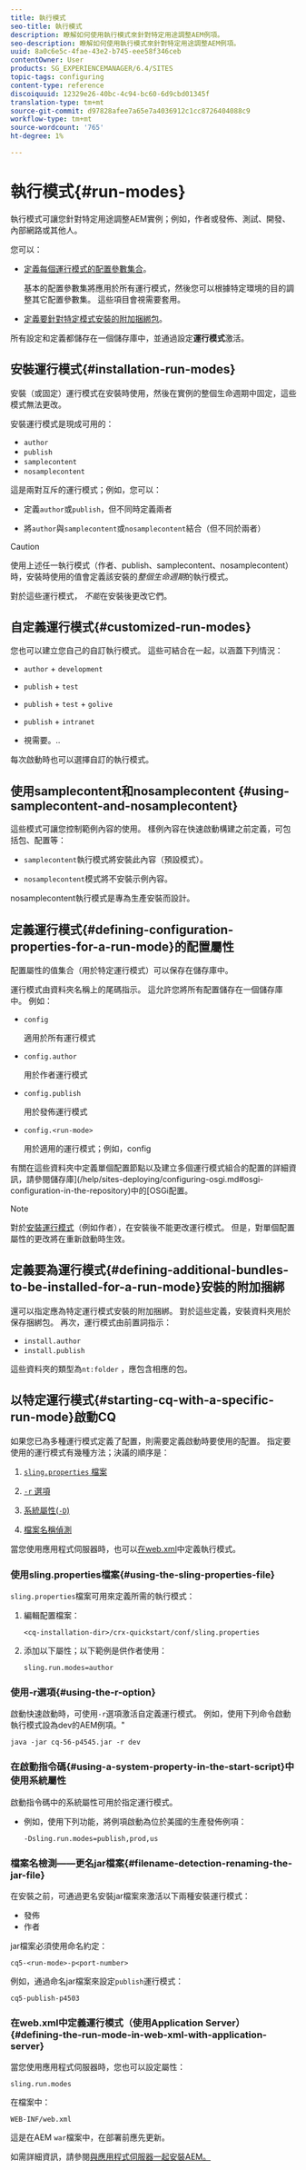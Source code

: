 ```yaml
---
title: 執行模式
seo-title: 執行模式
description: 瞭解如何使用執行模式來針對特定用途調整AEM例項。
seo-description: 瞭解如何使用執行模式來針對特定用途調整AEM例項。
uuid: 8a0c6e5c-4fae-43e2-b745-eee58f346ceb
contentOwner: User
products: SG_EXPERIENCEMANAGER/6.4/SITES
topic-tags: configuring
content-type: reference
discoiquuid: 12329e26-40bc-4c94-bc60-6d9cbd01345f
translation-type: tm+mt
source-git-commit: d97828afee7a65e7a4036912c1cc8726404088c9
workflow-type: tm+mt
source-wordcount: '765'
ht-degree: 1%

---
```



# 執行模式{#run-modes}

執行模式可讓您針對特定用途調整AEM實例；例如，作者或發佈、測試、開發、內部網路或其他人。

您可以：

* [定義每個運行模式的配置參數集合](#defining-configuration-properties-for-a-run-mode)。

   基本的配置參數集將應用於所有運行模式，然後您可以根據特定環境的目的調整其它配置參數集。 這些項目會視需要套用。

* [定義要針對特定模式安裝的附加捆綁包](#defining-additional-bundles-to-be-installed-for-a-run-mode)。

所有設定和定義都儲存在一個儲存庫中，並通過設定&#x200B;**運行模式**&#x200B;激活。

## 安裝運行模式{#installation-run-modes}

安裝（或固定）運行模式在安裝時使用，然後在實例的整個生命週期中固定，這些模式無法更改。

安裝運行模式是現成可用的：

* `author`
* `publish`
* `samplecontent`
* `nosamplecontent`

這是兩對互斥的運行模式；例如，您可以：

* 定義`author`或`publish`，但不同時定義兩者

* 將`author`與`samplecontent`或`nosamplecontent`結合（但不同於兩者）

>[!CAUTION]
>
>使用上述任一執行模式（作者、publish、samplecontent、nosamplecontent）時，安裝時使用的值會定義該安裝的&#x200B;*整個生命週期*&#x200B;的執行模式。
>
>對於這些運行模式， *不能*&#x200B;在安裝後更改它們。

## 自定義運行模式{#customized-run-modes}

您也可以建立您自己的自訂執行模式。 這些可結合在一起，以涵蓋下列情況：

* `author` + `development`

* `publish` +  `test`

* `publish` +  `test` +  `golive`

* `publish` +  `intranet`

* 視需要。..

每次啟動時也可以選擇自訂的執行模式。

## 使用samplecontent和nosamplecontent {#using-samplecontent-and-nosamplecontent}

這些模式可讓您控制範例內容的使用。 樣例內容在快速啟動構建之前定義，可包括包、配置等：

* `samplecontent`執行模式將安裝此內容（預設模式）。

* `nosamplecontent`模式將不安裝示例內容。

nosamplecontent執行模式是專為生產安裝而設計。

## 定義運行模式{#defining-configuration-properties-for-a-run-mode}的配置屬性

配置屬性的值集合（用於特定運行模式）可以保存在儲存庫中。

運行模式由資料夾名稱上的尾碼指示。 這允許您將所有配置儲存在一個儲存庫中。 例如：

* `config`

   適用於所有運行模式

* `config.author`

   用於作者運行模式

* `config.publish`

   用於發佈運行模式

* `config.<run-mode>`

   用於適用的運行模式；例如，config

有關在這些資料夾中定義單個配置節點以及建立多個運行模式組合的配置的詳細資訊，請參閱儲存庫](/help/sites-deploying/configuring-osgi.md#osgi-configuration-in-the-repository)中的[OSGi配置。

>[!NOTE]
>
>對於[安裝運行模式](#installation-run-modes)（例如作者），在安裝後不能更改運行模式。 但是，對單個配置屬性的更改將在重新啟動時生效。

## 定義要為運行模式{#defining-additional-bundles-to-be-installed-for-a-run-mode}安裝的附加捆綁

還可以指定應為特定運行模式安裝的附加捆綁。 對於這些定義，安裝資料夾用於保存捆綁包。 再次，運行模式由前置詞指示：

* `install.author`
* `install.publish`

這些資料夾的類型為`nt:folder` ，應包含相應的包。

## 以特定運行模式{#starting-cq-with-a-specific-run-mode}啟動CQ

如果您已為多種運行模式定義了配置，則需要定義啟動時要使用的配置。 指定要使用的運行模式有幾種方法；決議的順序是：

1. [ `sling.properties` 檔案](#using-the-sling-properties-file)
1. [ `-r` 選項](#using-the-r-option)
1. [系統屬性(`-D`)](#using-a-system-property-in-the-start-script)

1. [檔案名稱偵測](#filename-detection-renaming-the-jar-file)

當您使用應用程式伺服器時，也可以[在web.xml](#defining-the-run-mode-in-web-xml-with-application-server)中定義執行模式。

### 使用sling.properties檔案{#using-the-sling-properties-file}

`sling.properties`檔案可用來定義所需的執行模式：

1. 編輯配置檔案：

   `<cq-installation-dir>/crx-quickstart/conf/sling.properties`

1. 添加以下屬性；以下範例是供作者使用：

   `sling.run.modes=author`

### 使用-r選項{#using-the-r-option}

啟動快速啟動時，可使用`-r`選項激活自定義運行模式。 例如，使用下列命令啟動執行模式設為dev的AEM例項。&quot;

```shell
java -jar cq-56-p4545.jar -r dev
```

### 在啟動指令碼{#using-a-system-property-in-the-start-script}中使用系統屬性

啟動指令碼中的系統屬性可用於指定運行模式。

* 例如，使用下列功能，將例項啟動為位於美國的生產發佈例項：

   `-Dsling.run.modes=publish,prod,us`

### 檔案名檢測——更名jar檔案{#filename-detection-renaming-the-jar-file}

在安裝之前，可通過更名安裝jar檔案來激活以下兩種安裝運行模式：

* 發佈
* 作者

jar檔案必須使用命名約定：

`cq5-<run-mode>-p<port-number>`

例如，通過命名jar檔案來設定`publish`運行模式：

`cq5-publish-p4503`

### 在web.xml中定義運行模式（使用Application Server）{#defining-the-run-mode-in-web-xml-with-application-server}

當您使用應用程式伺服器時，您也可以設定屬性：

`sling.run.modes`

在檔案中：

`WEB-INF/web.xml`

這是在AEM `war`檔案中，在部署前應先更新。

如需詳細資訊，請參閱[與應用程式伺服器一起安裝AEM。](/help/sites-deploying/application-server-install.md)
